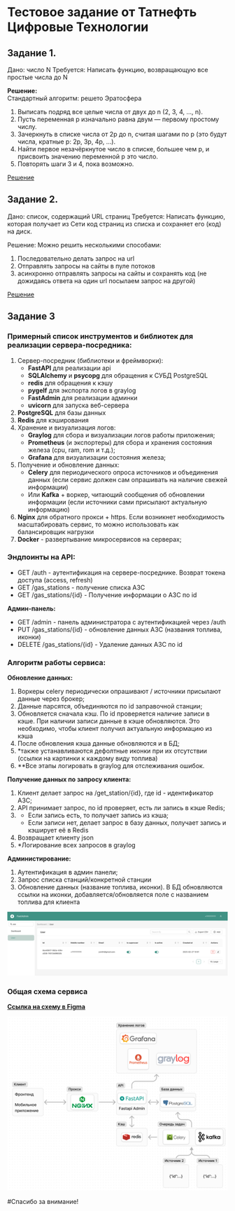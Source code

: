 # Тестовое задание от Татнефть Цифровые Технологии
## Задание 1.
Дано: число N
Требуется: Написать функцию, возвращающую все простые числа до N<br>

<b>Решение:</b><br>
Стандартный алгоритм: решето Эратосфера<br>

1. Выписать подряд все целые числа от двух до n (2, 3, 4, …, n).
2. Пусть переменная p изначально равна двум — первому простому числу.
3. Зачеркнуть в списке числа от 2p до n, считая шагами по p (это будут числа, кратные p: 2p, 3p, 4p, …).
4. Найти первое незачёркнутое число в списке, большее чем p, и присвоить значению переменной p это число.
5. Повторять шаги 3 и 4, пока возможно.

[Решение](task_1/task_1.py)


## Задание 2.
Дано: список, содержащий URL страниц
Требуется: Написать функцию, которая получает из Сети код страниц из списка и сохраняет его (код) на диск.

Решение:
Можно решить несколькими способами:
1. Последовательно делать запрос на url
2. Отправлять запросы на сайты в пуле потоков
3. асинхронно отправлять запросы на сайты и сохранять код (не дожидаясь ответа на один url посылаем запрос на другой)

[Решение](task_2/task_2.py)


## Задание 3
### Примерный список инструментов и библиотек для реализации сервера-посредника:
1. Сервер-посредник (библиотеки и фреймворки):
    - __FastAPI__ для реализации api
    - __SQLAlchemy__ и __psycopg__ для обращения к СУБД PostgreSQL
    - __redis__ для обращения к кэшу
    - __pygelf__ для экспорта логов в graylog
    - __FastAdmin__ для реализации админки
    - __uvicorn__ для запуска веб-сервера
3. __PostgreSQL__ для базы данных
2. __Redis__ для кэширования
3. Хранение и визуализация логов:
   - __Graylog__ для сбора и визуализации логов работы приложения;
   - __Prometheus__ (и экспортеры) для сбора и хранения состояния железа (cpu, ram, rom и т.д.);
   - __Grafana__ для визуализации состояния железа;
4. Получение и обновление данных:
    - __Celery__ для периодического опроса источников и объединения данных (если сервис должен сам опрашивать на наличие свежей информации)
    - Или __Kafka__ + воркер, читающий сообщения об обновлении информации (если источники сами присылают актуальную информацию)
5. __Nginx__ для обратного прокси + https. Если возникнет необходимость масштабировать сервис, то можно использовать как балансировщик нагрузки
6. __Docker__ - развертывание микросервисов на серверах;

### Эндпоинты на API:
- GET /auth - аутентификация на сервере-посреднике. Возврат токена доступа (access, refresh)
- GET /gas_stations - получение списка АЗС
- GET /gas_stations/{id} - Получение информации о АЗС по id

__Админ-панель:__
- GET /admin - панель администратора с аутентификацией через /auth
- PUT /gas_stations/{id} - обновление данных АЗС (названия топлива, иконки)
- DELETE /gas_stations/{id} - Удаление данных АЗС по id

### Алгоритм работы сервиса:

__Обновление данных:__
1. Воркеры celery периодически опрашивают / источники присылают данные через брокер;
2. Данные парсятся, объединяются по id заправочной станции;
3. Обновляется сначала кэш. По id проверяется наличие записи в кэше. При наличии записи данные в кэше обновляются. Это необходимо, чтобы клиент получил актуальную информацию из кэша
4. После обновления кэша данные обновляются и в БД;
5. *также устанавливаются дефолтные иконки при их отсутствии (ссылки на картинки к каждому виду топлива)
6. **Все этапы логировать в graylog для отслеживания ошибок.

__Получение данных по запросу клиента:__
1. Клиент делает запрос на /get_station/{id}, где id - идентификатор АЗС;
2. API принимает запрос, по id проверяет, есть ли запись в кэше Redis;
3. - Если запись есть, то получает запись из кэша;
   - Если записи нет, делает запрос в базу данных, получает запись и кэширует её в Redis
5. Возвращает клиенту json
6. *Логирование всех запросов в graylog

__Администирование:__
1. Аутентификация в админ панели;
2. Запрос списка станций/конкретной станции
3. Обновление данных (название топлива, иконки). В БД обновляются ссылки на иконки, добавляется/обновляется поле с названием топлива для клиента

![Пример админки](task_3/img/admin.png)
### Общая схема сервиса

__[Ссылка на схему в Figma](https://www.figma.com/board/cI0WJnxNH2Y0UqNBuuCuli/%D0%90%D1%80%D1%85%D0%B8%D1%82%D0%B5%D0%BA%D1%82%D1%83%D1%80%D0%B0-API?node-id=0-1&t=YnA63EQrN19yWw6j-1)__

![Архитектура](task_3/img/Архитектура.png)

#Спасибо за внимание!
